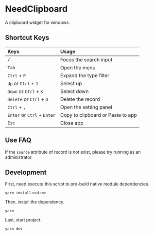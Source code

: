# NeedClipboard

A clipboard widget for windows.

## Shortcut Keys

| Keys                        | Usage                             |
| :-------------------------- | :-------------------------------- |
| `/`                         | Focus the search input            |
| `Tab`                       | Open the menu                     |
| `Ctrl` + `P`                | Expand the type filter            |
| `Up` or `Ctrl` + `J`        | Select up                         |
| `Down` or `Ctrl` + `K`      | Select down                       |
| `Delete` or `Ctrl` + `D`    | Delete the record                 |
| `Ctrl` + `,`                | Open the setting panel            |
| `Enter` or `Ctrl` + `Enter` | Copy to clipboard or Paste to app |
| `Esc`                       | Close app                         |

## Use FAQ

If the `source` attribute of record is not exist, please try running as an administrator.

## Development

First, need execute this script to pre-build native module dependencies.

```shell
yarn install:native
```

Then, install the dependency.

```shell
yarn
```

Last, start project.

```shell
yarn dev
```
